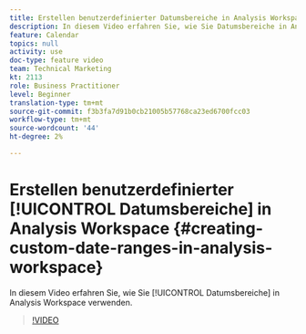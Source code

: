 ```yaml
---
title: Erstellen benutzerdefinierter Datumsbereiche in Analysis Workspace
description: In diesem Video erfahren Sie, wie Sie Datumsbereiche in Analysis Workspace verwenden.
feature: Calendar
topics: null
activity: use
doc-type: feature video
team: Technical Marketing
kt: 2113
role: Business Practitioner
level: Beginner
translation-type: tm+mt
source-git-commit: f3b3fa7d91b0cb21005b57768ca23ed6700fcc03
workflow-type: tm+mt
source-wordcount: '44'
ht-degree: 2%

---
```



# Erstellen benutzerdefinierter [!UICONTROL Datumsbereiche] in Analysis Workspace {#creating-custom-date-ranges-in-analysis-workspace}

In diesem Video erfahren Sie, wie Sie [!UICONTROL Datumsbereiche] in Analysis Workspace verwenden.

>[!VIDEO](https://video.tv.adobe.com/v/23975/?quality=12)